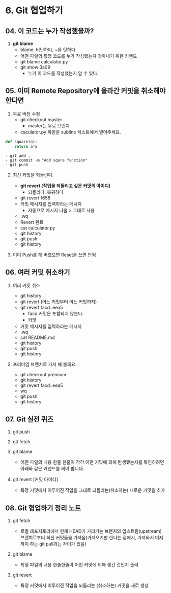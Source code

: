 # 6. Git 협업하기
## 04. 이 코드는 누가 작성했을까?
1. **git blame**
    - blame: 비난하다, ~을 탓하다
    - 어떤 파일의 특정 코드를 누가 작성했는지 찾아내기 위한 커맨드
    - git blame calculator.py
    - git show 3a09
        - 누가 이 코드를 작성했는지 알 수 있다.

## 05. 이미 Remote Repository에 올라간 커밋을 취소해야 한다면
1. 무료 버전 수정
    - git checkout master
        - master는 무료 브랜치
    - caculator.py 파일을 subline 텍스트에서 열어주세요.
```py
def square(a):
    return a*a
```

    - git add .
    - git commit -m "Add squre function"
    - git push

2. 최신 커밋을 되돌린다.
    - **git revert (작업을 되돌리고 싶은 커밋의 아이디)**
        - 되돌리다. 복귀하다
    - git revert f658
    - 커밋 메시지를 입력하라는 메시지
        - 자동으로 메시지 나옴 > 그대로 사용
    - :wq
    - Revert 완료
    - cat calculator.py
    - git history
    - git push
    - git history

3. 이미 Push를 해 버렸으면 Reset을 쓰면 안됨

## 06. 여러 커밋 취소하기
1. 여러 커밋 취소
    - git history
    - git revert (어느 커밋부터 어느 커밋까지)
    - git revert facd..eea5
        - facd 커밋은 포함되지 않는다.
        - 커밋 
    - 커밋 메시지를 입력하라는 메시지
    - :wq
    - cat README.md
    - git history
    - git push
    - git history

2. 프리미엄 브렌치로 가서 해 볼께요.
    - git checkout premium
    - git history
    - git revert facd..eea5
    - wq
    - git push
    - git history

## 07. Git 실전 퀴즈
1. git push

2. git fetch

3. git blame
    - 어떤 파일의 내용 한줄 한줄이 각각 어떤 커밋에 의해 탄생했는지를 확인하려면 아래와 같은 커맨드를 써야 합니다.

4. git revert [커밋 아이디]
    - 특정 커밋에서 이루어진 작업을 그대로 되돌리는(취소하는) 새로운 커밋을 추가

## 08. Git 협업하기 정리 노트
1. git fetch
    - 로컬 레포지토리에서 현재 HEAD가 가리키는 브랜치의 업스트림(upstream) 브랜치로부터 최신 커밋들을 가져옴(가져오기만 한다는 점에서, 가져와서 머지까지 하는 git pull과는 차이가 있음)

2. git blame
    - 특정 파일의 내용 한줄한줄이 어떤 커밋에 의해 생긴 것인지 출력

3. git revert
    - 특정 커밋에서 이루어진 작업을 되돌리는 (취소하는) 커밋을 새로 생성

